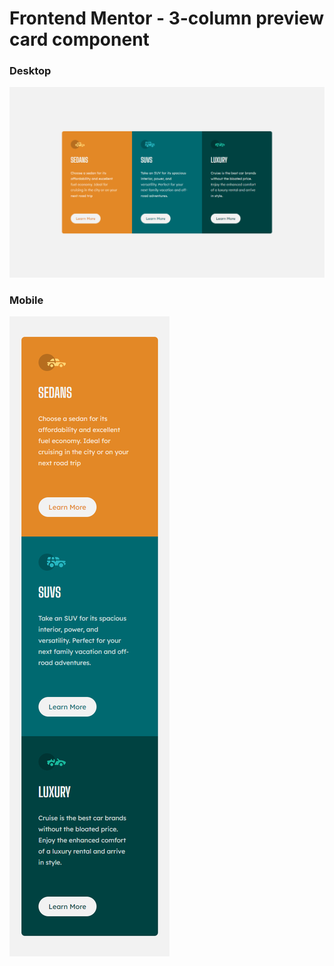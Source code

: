 # Frontend Mentor - 3-column preview card component

### Desktop

![Design preview for the 3-column preview card component coding challenge](./design/output.png)

### Mobile

![Design preview for the 3-column preview card component coding challenge](./design/output2.png)
